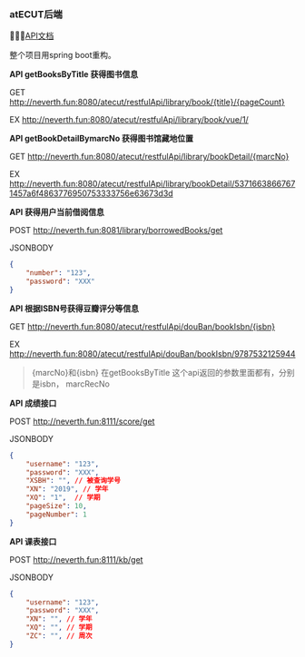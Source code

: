 ### atECUT后端

👋👋👋[API文档](http://neverth.fun:8081/swagger-ui.html)

整个项目用spring boot重构。

**API  getBooksByTitle    获得图书信息**

GET http://neverth.fun:8080/atecut/restfulApi/library/book/{title}/{pageCount}

EX  http://neverth.fun:8080/atecut/restfulApi/library/book/vue/1/

**API getBookDetailBymarcNo  获得图书馆藏地位置**

GET http://neverth.fun:8080/atecut/restfulApi/library/bookDetail/{marcNo}

EX  http://neverth.fun:8080/atecut/restfulApi/library/bookDetail/53716638667671457a6f4863776950753333756e63673d3d


**API 获得用户当前借阅信息**

POST http://neverth.fun:8081/library/borrowedBooks/get

JSONBODY 
```json
{
    "number": "123",
    "password": "XXX"
}
```
**API 根据ISBN号获得豆瓣评分等信息**

GET http://neverth.fun:8080/atecut/restfulApi/douBan/bookIsbn/{isbn}

EX http://neverth.fun:8080/atecut/restfulApi/douBan/bookIsbn/9787532125944

> {marcNo}和{isbn}  在getBooksByTitle 这个api返回的参数里面都有，分别是isbn， marcRecNo

**API 成绩接口**

POST http://neverth.fun:8111/score/get

JSONBODY 
```json
{
    "username": "123",
    "password": "XXX",
    "XSBH": "", // 被查询学号
    "XN": "2019", // 学年
    "XQ": "1",  // 学期
    "pageSize": 10,
    "pageNumber": 1
}
```

**API 课表接口**

POST http://neverth.fun:8111/kb/get

JSONBODY 
```json
{
    "username": "123",
    "password": "XXX",
    "XN": "", // 学年
    "XQ": "", // 学期
    "ZC": "", // 周次
}
```


